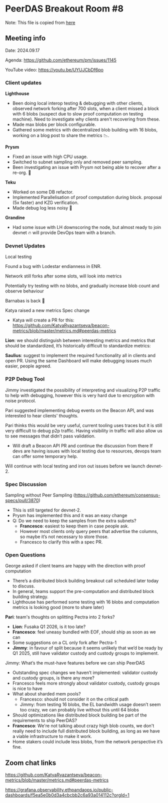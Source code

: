 # PeerDAS Breakout Room #8

Note: This file is copied from [here](https://docs.google.com/document/d/1Ng2IrCe28kTt1BnIsjtMlKHq2MHgaja24LhFXSvqfJQ/edit#heading=h.tubwqb51zcjq)


## Meeting info
Date: 2024.09.17

Agenda: https://github.com/ethereum/pm/issues/1145 

YouTube video: https://youtu.be/UYUJCbDf6po

### Client updates

**Lighthouse**

- Been doing local interop testing & debugging with other clients, observed network forking after 700 slots, when a client missed a block with 6 blobs (suspect due to slow proof computation on testing machine). Need to investigate why clients aren't recovering from these.
- Made max blobs per block configurable.
- Gathered some metrics with decentralized blob building with 16 blobs, working on a blog post to share the metrics 📉.

**Prysm**

- Fixed an issue with high CPU usage.
- Switched to subnet sampling only and removed peer sampling.
- Been investigating an issue with Prysm not being able to recover after a re-org. 🍴

**Teku**

- Worked on some DB refactor.
- Implemented Parallelisation of proof computation during block. proposal (5x faster) and KZG verification.
- Made debug log less noisy 🤫

**Grandine**

- Had some issue with LH downscoring the node, but almost ready to join devnet 🔥 will provide DevOps team with a branch.


### Devnet Updates

Local testing

Found a bug with Lodestar endianness in ENR.

Network still forks after some slots, will look into metrics

Potentially try testing with no blobs, and gradually increase blob count and observe behaviour

Barnabas is back 🎉

Katya raised a new metrics Spec change
- Katya will create a PR for this: https://github.com/KatyaRyazantseva/beacon-metrics/blob/master/metrics.md#peerdas-metrics

**Lion**: we should distinguish between interesting metrics and metrics that should be standardized, It’s historically difficult to standardize metrics:

**Saulius**: suggest to implement the required functionality all in clients and open PR. Using the same Dashboard will make debugging issues much easier, people agreed.

### P2P Debug Tool

Jimmy investigated the possibility of interpreting and visualizing P2P traffic to help with debugging, however this is very hard due to encryption with noise protocol.

Pari suggested implementing debug events on the Beacon API, and was interested to hear clients' thoughts.

Pari thinks this would be very useful, current tooling uses traces but it is still very difficult to debug p2p traffic. Having visibility in traffic will also allow us to see messages that didn’t pass validation.

- Will draft a Beacon API PR and continue the discussion from there
If devs are having issues with local testing due to resources, devops team can offer some temporary help.

Will continue with local testing and iron out issues before we launch devnet-2.

### Spec Discussion

Sampling without Peer Sampling (https://github.com/ethereum/consensus-specs/pull/3870)

- This is still targeted for devnet-2.
- Prysm has implemented this and it was an easy change
- Q: Do we need to keep the samples from the extra subnets?
  - **Francesco**: easiest to keep them in case people ask.
  - However most clients only query peers that advertise the columns, so maybe it’s not necessary to store those.
  - Francesco to clarify this with a spec PR.

### Open Questions

George asked if client teams are happy with the direction with proof computation
- There’s a distributed block building breakout call scheduled later today to discuss.
- In general, teams support the pre-computation and distributed block building strategy.
- Lighthouse has performed some testing with 16 blobs and computation metrics is looking good (more to share later)

**Pari**: team's thoughts on splitting Pectra into 2 forks?
- **Lion**: Fusaka Q1 2026, is it too late?
- **Francesco**: feel uneasy bundled with EOF, should ship as soon as we can
- Some suggestions on a CL only fork after Pectra-1
- **Jimmy**: in favour of split because it seems unlikely that we’d be ready by Q1 2025, still have validator custody and custody groups to implement.

Jimmy: What’s the must-have features before we can ship PeerDAS
- Outstanding spec changes we haven’t implemented: validator custody and custody groups, is there any more?
- Francesco feels more strongly about validator custody, custody groups is nice to have
- What about sharded mem pools?
  - Francesco: should not consider it on the critical path
  - Jimmy: from testing 16 blobs, the EL bandwidth usage doesn’t seem too crazy, we can probably live without this until 64 blobs
- Should optimizations like distributed block building be part of the requirements to ship PeerDAS?
- **Francesco**: We're not talking about crazy high blob counts, we don't really need to include full distributed block building, as long as we have a viable infrastructure to make it work.
- Home stakers could include less blobs, from the network perspective it’s fine.

## Zoom chat links

https://github.com/KatyaRyazantseva/beacon-metrics/blob/master/metrics.md#peerdas-metrics

https://grafana.observability.ethpandaops.io/public-dashboards/f5ea5e0b0d3a4cbcbb2c6a93a014112c?orgId=1
